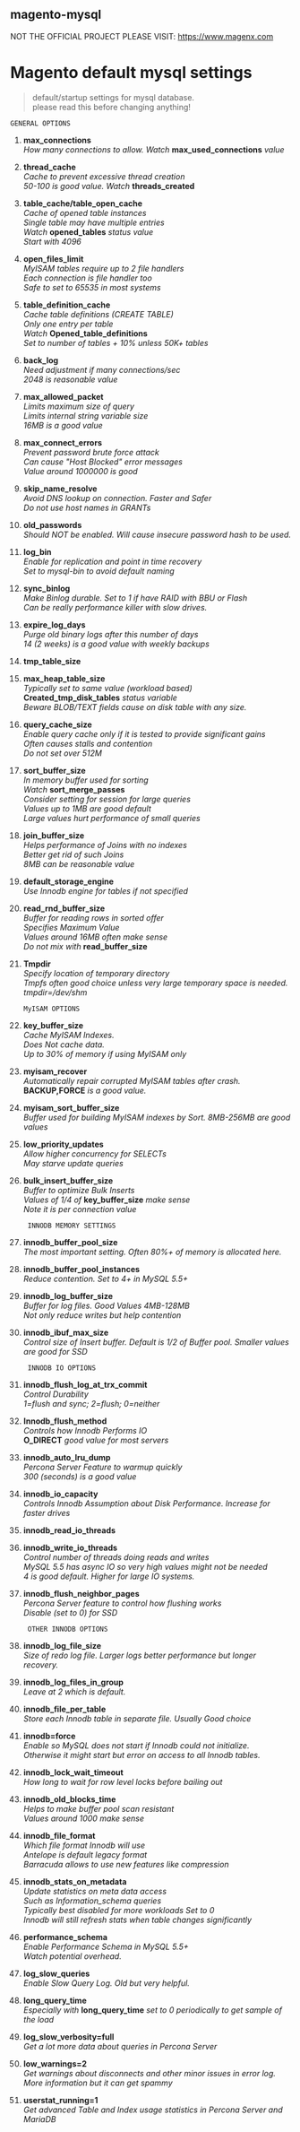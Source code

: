 ﻿magento-mysql
-------------
NOT THE OFFICIAL PROJECT PLEASE VISIT: https://www.magenx.com

Magento default mysql settings
==============================

>default/startup settings for mysql database.<br/>
>please read this before changing anything!

    GENERAL OPTIONS

1. **max_connections**<br/>
 *How many connections to allow. Watch* **max_used_connections** *value*

2. **thread_cache**<br/>
 *Cache to prevent excessive thread creation*<br/>
 *50-100 is good value. Watch* **threads_created**<br/>

3. **table_cache/table_open_cache**<br/>
 *Cache of opened table instances*<br/>
 *Single table may have multiple entries*<br/>
 *Watch* **opened_tables** *status value*<br/>
 *Start with 4096*<br/>

4. **open_files_limit**<br/>
 *MyISAM tables require up to 2 file handlers*<br/> 
 *Each connection is file handler too*<br/>
 *Safe to set to 65535 in most systems*<br/>

5. **table_definition_cache**<br/>
 *Cache table definitions (CREATE TABLE)*<br/>
 *Only one entry  per table*<br/>
 *Watch* **Opened_table_definitions**<br/>
 *Set to number of tables + 10% unless 50K+ tables*<br/>

6. **back_log**<br/>
 *Need adjustment if many connections/sec*<br/>
 *2048 is reasonable value*<br/>

7. **max_allowed_packet**<br/>
 *Limits maximum size of query*<br/> 
 *Limits internal string variable size*<br/> 
 *16MB is a good value*<br/>

8. **max_connect_errors**<br/>
 *Prevent password brute force attack*<br/>
 *Can cause "Host Blocked" error messages*<br/>
 *Value around 1000000 is good*<br/>

9. **skip_name_resolve**<br/>
 *Avoid DNS lookup on connection. Faster and Safer*<br/>
 *Do not use host names in GRANTs*<br/>

10. **old_passwords**<br/>
 *Should NOT be enabled. Will cause insecure password hash to be used.*<br/>

11. **log_bin**<br/>
 *Enable for replication and point in time recovery*<br/>
 *Set to mysql-bin to avoid default naming*<br/>

12. **sync_binlog**<br/>
 *Make Binlog durable.  Set to 1 if have RAID with BBU or Flash*<br/>
 *Can be really performance killer with slow drives.*<br/>

13. **expire_log_days**<br/>
 *Purge old binary logs after this number of days*<br/>
 *14 (2 weeks) is a good value with weekly backups*<br/>

14. **tmp_table_size**<br/>
15. **max_heap_table_size**<br/>
 *Typically set to same value (workload based)*<br/>
 **Created_tmp_disk_tables** *status variable*<br/> 
 *Beware BLOB/TEXT fields cause on disk table with any size.*<br/>

16. **query_cache_size**<br/>
 *Enable query cache only if it is tested to provide significant gains*<br/>
 *Often causes stalls and contention*<br/>
 *Do not set over 512M*<br/>

17. **sort_buffer_size**<br/>
 *In memory buffer used for sorting*<br/>
 *Watch* **sort_merge_passes**<br/>
 *Consider setting for session for large queries*<br/>
 *Values up to 1MB are good default*<br/>
 *Large values hurt performance of small queries*<br/>

18. **join_buffer_size**<br/>
 *Helps performance of Joins with no indexes*<br/>
 *Better get rid of such Joins*<br/> 
 *8MB can be reasonable value*<br/>

19. **default_storage_engine**<br/>
 *Use Innodb engine for tables if not specified*<br/>

20. **read_rnd_buffer_size**<br/>
 *Buffer for reading rows in sorted offer*<br/>
 *Specifies Maximum Value*<br/>
 *Values around 16MB often make sense*<br/>
 *Do not mix with* **read_buffer_size**<br/>

21. **Tmpdir**<br/>
 *Specify location of temporary directory*<br/>
 *Tmpfs often good choice unless very large temporary space is needed.*<br/>
 *tmpdir=/dev/shm*<br/>

		MyISAM OPTIONS

1. **key_buffer_size**<br/>
 *Cache MyISAM Indexes.*<br/> 
 *Does Not cache data.*<br/>
 *Up to 30% of memory if using MyISAM only*<br/>

2. **myisam_recover**<br/>
 *Automatically repair corrupted MyISAM tables after crash.* **BACKUP,FORCE** *is a good value.*<br/>

3. **myisam_sort_buffer_size**<br/>
 *Buffer used for building MyISAM indexes by Sort. 8MB-256MB are good values*<br/>

4. **low_priority_updates**<br/>
 *Allow higher concurrency for SELECTs*<br/>
 *May starve update queries*<br/>

5. **bulk_insert_buffer_size**<br/>
 *Buffer to optimize Bulk Inserts*<br/>
 *Values of 1/4 of* **key_buffer_size** *make sense*<br/>
 *Note it is per connection value*<br/>

		INNODB MEMORY SETTINGS

1. **innodb_buffer_pool_size**<br/>
 *The most important setting. Often 80%+ of memory is allocated here.*<br/>

2. **innodb_buffer_pool_instances**<br/>
 *Reduce contention.  Set to 4+ in MySQL 5.5+*<br/>

3. **innodb_log_buffer_size**<br/>
 *Buffer for log files.  Good Values 4MB-128MB*<br/>
 *Not only reduce writes but help contention*<br/> 

4. **innodb_ibuf_max_size**<br/>
 *Control size of Insert buffer. Default is 1/2 of Buffer pool. Smaller values are good for SSD*<br/>

		INNODB IO OPTIONS

1. **innodb_flush_log_at_trx_commit**<br/>
 *Control Durability*<br/>
 *1=flush and sync;  2=flush;  0=neither*<br/>

2. **Innodb_flush_method**<br/>
 *Controls how Innodb Performs IO*<br/>
 **O_DIRECT** *good value for most servers*<br/>

3. **innodb_auto_lru_dump**<br/>
 *Percona Server Feature to warmup quickly*<br/>
 *300 (seconds) is a good value*<br/>

4. **innodb_io_capacity**<br/>
 *Controls Innodb Assumption about Disk Performance. Increase for faster drives*<br/>

4. **innodb_read_io_threads**<br/>
5. **innodb_write_io_threads**<br/>
 *Control number of threads doing reads and writes*<br/>
 *MySQL 5.5 has async IO so very high values might not be needed*<br/>
 *4 is good default. Higher for large IO systems.*<br/>

6. **innodb_flush_neighbor_pages**<br/>
 *Percona Server feature to control how flushing works*<br/>
 *Disable (set to 0) for SSD*<br/>

		OTHER INNODB OPTIONS

1. **innodb_log_file_size**<br/>
 *Size of redo log file. Larger logs better performance but longer recovery.*<br/> 

2. **innodb_log_files_in_group**<br/>
 *Leave at 2 which is default.*<br/>

3. **innodb_file_per_table**<br/>
 *Store each Innodb table in separate file. Usually Good choice*<br/>

4. **innodb=force**<br/>
 *Enable so MySQL does not start if Innodb could not initialize.*<br/> 
 *Otherwise it might start but error on access to all Innodb tables.*<br/>

5. **innodb_lock_wait_timeout**<br/>
 *How long to wait for row level locks before bailing out*<br/>

6. **innodb_old_blocks_time**<br/>
 *Helps to make buffer pool scan resistant*<br/>
 *Values around 1000 make sense*<br/>

7. **innodb_file_format**<br/>
 *Which file format Innodb will use*<br/>
 *Antelope is default legacy format*<br/>
 *Barracuda allows to use new features like compression*<br/>

8. **innodb_stats_on_metadata**<br/>
 *Update statistics on meta data access*<br/>
 *Such as Information_schema queries*<br/>
 *Typically best disabled for more workloads Set to 0*<br/>
 *Innodb will still refresh stats when table changes significantly*<br/>

9. **performance_schema**<br/>
 *Enable Performance Schema in MySQL 5.5+*<br/>
 *Watch potential overhead.*<br/> 

10. **log_slow_queries**<br/>
 *Enable Slow Query Log. Old but very helpful.*<br/>

11. **long_query_time**<br/>
 *Especially with* **long_query_time** *set to 0 periodically to get sample of the load*<br/>

12. **log_slow_verbosity=full**<br/>
 *Get a lot more data about queries in Percona Server*<br/>

13. **low_warnings=2**<br/>
 *Get warnings about disconnects and other minor issues in error log.*<br/>
 *More information but it can get spammy*<br/>

14. **userstat_running=1**<br/>
 *Get advanced Table and Index usage statistics in Percona Server and MariaDB*<br/>
